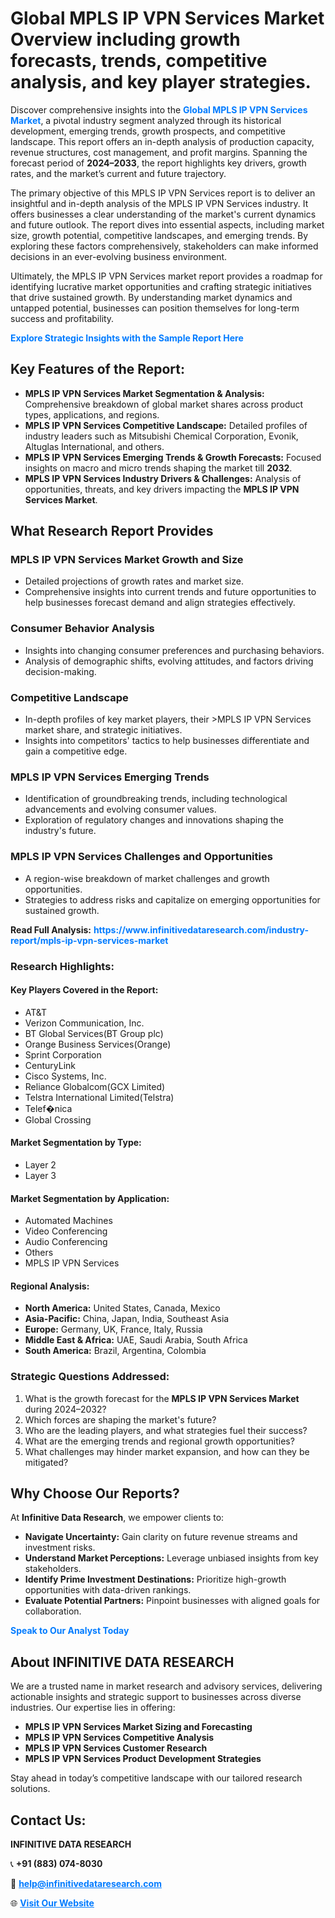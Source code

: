 <h1>Global MPLS IP VPN Services Market Overview including growth forecasts, trends, competitive analysis, and key player strategies.</h1>
<p>
Discover comprehensive insights into the 
<a href="https://www.infinitivedataresearch.com/industry-report/mpls-ip-vpn-services-market" rel="dofollow" style="color: #007BFF; text-decoration: none;"><strong>Global MPLS IP VPN Services Market</strong></a>, a pivotal industry segment analyzed through its historical development, emerging trends, growth prospects, and competitive landscape. This report offers an in-depth analysis of production capacity, revenue structures, cost management, and profit margins. Spanning the forecast period of <strong>2024–2033</strong>, the report highlights key drivers, growth rates, and the market’s current and future trajectory.
</p>
<p>
The primary objective of this MPLS IP VPN Services report is to deliver an insightful and in-depth analysis of the MPLS IP VPN Services industry. It offers businesses a clear understanding of the market's current dynamics and future outlook. The report dives into essential aspects, including market size, growth potential, competitive landscapes, and emerging trends. By exploring these factors comprehensively, stakeholders can make informed decisions in an ever-evolving business environment.
</p>
<p>
Ultimately, the MPLS IP VPN Services market report provides a roadmap for identifying lucrative market opportunities and crafting strategic initiatives that drive sustained growth. By understanding market dynamics and untapped potential, businesses can position themselves for long-term success and profitability.
</p>
<p>
<a href="https://www.infinitivedataresearch.com/request-sample/reportId=112218" style="color: #007BFF; text-decoration: none;"><strong>Explore Strategic Insights with the Sample Report Here</strong></a>
</p>

<h2>Key Features of the Report:</h2>
<ul>
<li><strong>MPLS IP VPN Services Market Segmentation & Analysis:</strong> Comprehensive breakdown of global market shares across product types, applications, and regions.</li>
<li><strong>MPLS IP VPN Services Competitive Landscape:</strong> Detailed profiles of industry leaders such as Mitsubishi Chemical Corporation, Evonik, Altuglas International, and others.</li>
<li><strong>MPLS IP VPN Services Emerging Trends & Growth Forecasts:</strong> Focused insights on macro and micro trends shaping the market till <strong>2032</strong>.</li>
<li><strong>MPLS IP VPN Services Industry Drivers & Challenges:</strong> Analysis of opportunities, threats, and key drivers impacting the <strong>MPLS IP VPN Services Market</strong>.</li>
</ul>

<h2>What Research Report Provides</h2>
<h3>MPLS IP VPN Services Market Growth and Size</h3>
<ul>
<li>Detailed projections of growth rates and market size.</li>
<li>Comprehensive insights into current trends and future opportunities to help businesses forecast demand and align strategies effectively.</li>
</ul>

<h3>Consumer Behavior Analysis</h3>
<ul>
<li>Insights into changing consumer preferences and purchasing behaviors.</li>
<li>Analysis of demographic shifts, evolving attitudes, and factors driving decision-making.</li>
</ul>

<h3>Competitive Landscape</h3>
<ul>
<li>In-depth profiles of key market players, their >MPLS IP VPN Services market share, and strategic initiatives.</li>
<li>Insights into competitors' tactics to help businesses differentiate and gain a competitive edge.</li>
</ul>

<h3>MPLS IP VPN Services Emerging Trends</h3>
<ul>
<li>Identification of groundbreaking trends, including technological advancements and evolving consumer values.</li>
<li>Exploration of regulatory changes and innovations shaping the industry's future.</li>
</ul>

<h3>MPLS IP VPN Services Challenges and Opportunities</h3>
<ul>
<li>A region-wise breakdown of market challenges and growth opportunities.</li>
<li>Strategies to address risks and capitalize on emerging opportunities for sustained growth.</li>
</ul>
<p><strong>Read Full Analysis:</strong> <a href="https://www.infinitivedataresearch.com/industry-report/mpls-ip-vpn-services-market" rel="dofollow" style="color: #007BFF; text-decoration: none;"><strong>https://www.infinitivedataresearch.com/industry-report/mpls-ip-vpn-services-market</strong></a></p>
<h3>Research Highlights:</h3>
<h4>Key Players Covered in the Report:</h4>
<ul><li>AT&amp;T</li><li>Verizon Communication, Inc.</li><li>BT Global Services(BT Group plc)</li><li>Orange Business Services(Orange)</li><li>Sprint Corporation</li><li>CenturyLink</li><li>Cisco Systems, Inc.</li><li>Reliance Globalcom(GCX Limited)</li><li>Telstra International Limited(Telstra)</li><li>Telef�nica</li><li>Global Crossing</li></ul>
<h4>Market Segmentation by Type:</h4>
<ul><li>Layer 2</li><li>Layer 3</li></ul>
<h4>Market Segmentation by Application:</h4>
<ul><li>Automated Machines</li><li>Video Conferencing</li><li>Audio Conferencing</li><li>Others</li><li>MPLS IP VPN Services</li></ul>

<h4>Regional Analysis:</h4>
<ul>
<li><strong>North America:</strong> United States, Canada, Mexico</li>
<li><strong>Asia-Pacific:</strong> China, Japan, India, Southeast Asia</li>
<li><strong>Europe:</strong> Germany, UK, France, Italy, Russia</li>
<li><strong>Middle East & Africa:</strong> UAE, Saudi Arabia, South Africa</li>
<li><strong>South America:</strong> Brazil, Argentina, Colombia</li>
</ul>

<h3>Strategic Questions Addressed:</h3>
<ol>
<li>What is the growth forecast for the <strong>MPLS IP VPN Services Market</strong> during 2024–2032?</li>
<li>Which forces are shaping the market's future?</li>
<li>Who are the leading players, and what strategies fuel their success?</li>
<li>What are the emerging trends and regional growth opportunities?</li>
<li>What challenges may hinder market expansion, and how can they be mitigated?</li>
</ol>

<h2>Why Choose Our Reports?</h2>
<p>At <strong>Infinitive Data Research</strong>, we empower clients to:</p>
<ul>
<li><strong>Navigate Uncertainty:</strong> Gain clarity on future revenue streams and investment risks.</li>
<li><strong>Understand Market Perceptions:</strong> Leverage unbiased insights from key stakeholders.</li>
<li><strong>Identify Prime Investment Destinations:</strong> Prioritize high-growth opportunities with data-driven rankings.</li>
<li><strong>Evaluate Potential Partners:</strong> Pinpoint businesses with aligned goals for collaboration.</li>
</ul>
<p><a href="https://www.infinitivedataresearch.com/industry-report/mpls-ip-vpn-services-market" rel="dofollow" style="color: #007BFF; text-decoration: none;"><strong>Speak to Our Analyst Today</strong></a></p>

<h2>About INFINITIVE DATA RESEARCH</h2>
<p>We are a trusted name in market research and advisory services, delivering actionable insights and strategic support to businesses across diverse industries. Our expertise lies in offering:</p>
<ul>
<li><strong>MPLS IP VPN Services Market Sizing and Forecasting</strong></li>
<li><strong>MPLS IP VPN Services Competitive Analysis</strong></li>
<li><strong>MPLS IP VPN Services Customer Research</strong></li>
<li><strong>MPLS IP VPN Services Product Development Strategies</strong></li>
</ul>
<p>Stay ahead in today’s competitive landscape with our tailored research solutions.</p>

<h2>Contact Us:</h2>
<p><strong>INFINITIVE DATA RESEARCH</strong></p>
<p>📞 <strong>+91 (883) 074-8030</strong></p>
<p>📧 <strong><a href="mailto:help@infinitivedataresearch.com" style="color: #007BFF;">help@infinitivedataresearch.com</a></strong></p>
<p>🌐 <strong><a href="https://www.infinitivedataresearch.com" rel="dofollow" style="color: #007BFF;">Visit Our Website</a></strong></p>